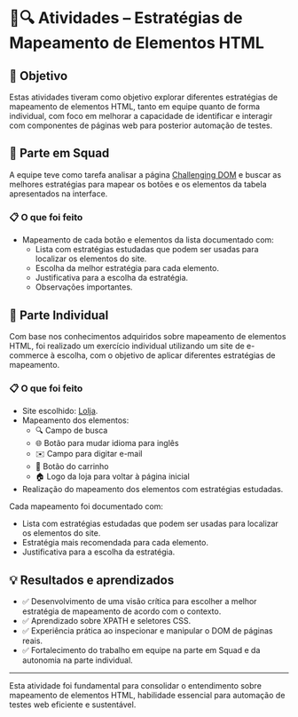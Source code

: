 # 🧭🔍 Atividades – Estratégias de Mapeamento de Elementos HTML

## 🎯 Objetivo

Estas atividades tiveram como objetivo explorar diferentes estratégias de mapeamento de elementos HTML, tanto em equipe quanto de forma individual, com foco em melhorar a capacidade de identificar e interagir com componentes de páginas web para posterior automação de testes.

## 🤝 Parte em Squad

A equipe teve como tarefa analisar a página [Challenging DOM](https://the-internet.herokuapp.com/challenging_dom) e buscar as melhores estratégias para mapear os botões e os elementos da tabela apresentados na interface.

### 📋 O que foi feito

- Mapeamento de cada botão e elementos da lista documentado com:
  - Lista com estratégias estudadas que podem ser usadas para localizar os elementos do site.
  - Escolha da melhor estratégia para cada elemento.
  - Justificativa para a escolha da estratégia.
  - Observações importantes.

## 👤 Parte Individual

Com base nos conhecimentos adquiridos sobre mapeamento de elementos HTML, foi realizado um exercício individual utilizando um site de e-commerce à escolha, com o objetivo de aplicar diferentes estratégias de mapeamento.

### 📋 O que foi feito

- Site escolhido: [Lolja](https://www.lolja.com.br/).
- Mapeamento dos elementos:
  - 🔍 Campo de busca
  - 🌐 Botão para mudar idioma para inglês
  - ✉️ Campo para digitar e-mail
  - 🛒 Botão do carrinho
  - 🏠 Logo da loja para voltar à página inicial
- Realização do mapeamento dos elementos com estratégias estudadas.

Cada mapeamento foi documentado com:
- Lista com estratégias estudadas que podem ser usadas para localizar os elementos do site.
- Estratégia mais recomendada para cada elemento.
- Justificativa para a escolha da estratégia.

## 💡 Resultados e aprendizados

- ✅ Desenvolvimento de uma visão crítica para escolher a melhor estratégia de mapeamento de acordo com o contexto.
- ✅ Aprendizado sobre XPATH e seletores CSS.
- ✅ Experiência prática ao inspecionar e manipular o DOM de páginas reais.
- ✅ Fortalecimento do trabalho em equipe na parte em Squad e da autonomia na parte individual.

---

Esta atividade foi fundamental para consolidar o entendimento sobre mapeamento de elementos HTML, habilidade essencial para automação de testes web eficiente e sustentável.
